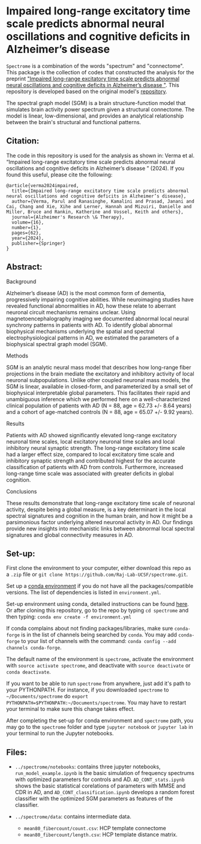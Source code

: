 # Impaired long-range excitatory time scale predicts abnormal neural oscillations and cognitive deficits in Alzheimer’s disease   

`Spectrome` is a combination of the words "spectrum" and "connectome". This package is the collection of codes that constructed the analysis for the preprint ["Impaired long-range excitatory time scale predicts abnormal neural oscillations and cognitive deficits in Alzheimer’s disease "](https://alzres.biomedcentral.com/articles/10.1186/s13195-024-01426-7#Sec1). This repository is developed based on the original model's [repository](https://github.com/Raj-Lab-UCSF/spectrome).

The spectral graph model (SGM) is a brain structure-function model that simulates brain activity power spectrum given a structural connectome. The model is linear, low-dimensional, and provides an analytical relationship between the brain's structural and functional patterns.

## Citation:
The code in this repository is used for the analysis as shown in: Verma et al. “Impaired long-range excitatory time scale predicts abnormal neural oscillations and cognitive deficits in Alzheimer’s disease ” (2024). If you found this useful, please cite the following:

```
@article{verma2024impaired,
  title={Impaired long-range excitatory time scale predicts abnormal neural oscillations and cognitive deficits in Alzheimer’s disease},
  author={Verma, Parul and Ranasinghe, Kamalini and Prasad, Janani and Cai, Chang and Xie, Xihe and Lerner, Hannah and Mizuiri, Danielle and Miller, Bruce and Rankin, Katherine and Vossel, Keith and others},
  journal={Alzheimer's Research \& Therapy},
  volume={16},
  number={1},
  pages={62},
  year={2024},
  publisher={Springer}
}

```

## Abstract:
Background

Alzheimer’s disease (AD) is the most common form of dementia, progressively impairing cognitive abilities. While neuroimaging studies have revealed functional abnormalities in AD, how these relate to aberrant neuronal circuit mechanisms remains unclear. Using magnetoencephalography imaging we documented abnormal local neural synchrony patterns in patients with AD. To identify global abnormal biophysical mechanisms underlying the spatial and spectral electrophysiological patterns in AD, we estimated the parameters of a biophysical spectral graph model (SGM).

Methods

SGM is an analytic neural mass model that describes how long-range fiber projections in the brain mediate the excitatory and inhibitory activity of local neuronal subpopulations. Unlike other coupled neuronal mass models, the SGM is linear, available in closed-form, and parameterized by a small set of biophysical interpretable global parameters. This facilitates their rapid and unambiguous inference which we performed here on a well-characterized clinical population of patients with AD (N = 88, age = 62.73 +/- 8.64 years) and a cohort of age-matched controls (N = 88, age = 65.07 +/- 9.92 years).

Results

Patients with AD showed significantly elevated long-range excitatory neuronal time scales, local excitatory neuronal time scales and local inhibitory neural synaptic strength. The long-range excitatory time scale had a larger effect size, compared to local excitatory time scale and inhibitory synaptic strength and contributed highest for the accurate classification of patients with AD from controls. Furthermore, increased long-range time scale was associated with greater deficits in global cognition.

Conclusions

These results demonstrate that long-range excitatory time scale of neuronal activity, despite being a global measure, is a key determinant in the local spectral signatures and cognition in the human brain, and how it might be a parsimonious factor underlying altered neuronal activity in AD. Our findings provide new insights into mechanistic links between abnormal local spectral signatures and global connectivity measures in AD.

## Set-up:

First clone the environment to your computer, either download this repo as a `.zip` file or `git clone https://github.com/Raj-Lab-UCSF/spectrome.git`.

Set up a [conda environment](https://docs.conda.io/projects/conda/en/latest/user-guide/getting-started.html) if you do not have all the packages/compatible versions. The list of dependencies is listed in `environment.yml`.

Set-up environment using conda, detailed instructions can be found [here](https://docs.conda.io/projects/conda/en/latest/user-guide/tasks/manage-environments.html). Or after cloning this repository, go to the repo by typing `cd spectrome` and then typing:
`conda env create -f environment.yml`

If conda complains about not finding packages/libraries, make sure `conda-forge` is in the list of channels being searched by `conda`.
You may add `conda-forge` to your list of channels with the command: `conda config --add channels conda-forge`.

The default name of the environment is `spectrome`, activate the environment with `source activate spectrome`, and deactivate with `source deactivate` or `conda deactivate`.

If you want to be able to run `spectrome` from anywhere, just add it's path to your PYTHONPATH. For instance, if you downloaded `spectrome` to `~/Documents/spectrome` do `export PYTHONPATH=$PYTHONPATH:~/Documents/spectrome`. You may have to restart your terminal to make sure this change takes effect.

After completing the set-up for conda environment and `spectrome` path, you may go to the `spectrome` folder and type `jupyter notebook` or `jupyter lab` in your terminal to run the Jupyter notebooks.

## Files:
 - `../spectrome/notebooks`: contains three jupyter notebooks, `run_model_example.ipynb` is the basic simulation of frequency spectrums with optimized parameters for controls and AD. `AD_CONT_stats.ipynb` shows the basic statistical corelations of parameters with MMSE and CDR in AD, and `AD_CONT_classification.ipynb` develops a random forest classifier with the optimized SGM parameters as features of the classifier.

 - `../spectrome/data`: contains intermediate data.
    - `mean80_fibercount/count.csv`: HCP template connectome
    - `mean80_fibercount/length.csv`: HCP template distance matrix.

